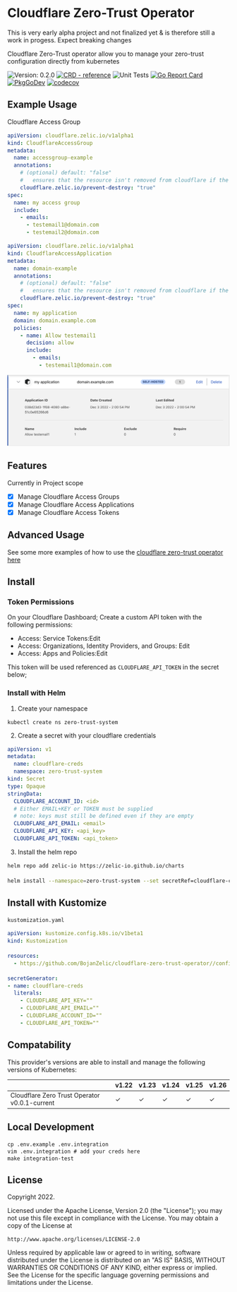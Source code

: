 # Cloudflare Zero-Trust Operator

This is very early alpha project and not finalized yet & is therefore still a work in progess. 
Expect breaking changes

Cloudflare Zero-Trust operator allow you to manage your zero-trust configuration directly from kubernetes

<!-- Version_Placeholder -->
![Version: 0.2.0](https://img.shields.io/badge/Version-0.2.0-informational?style=flat-square)
[![CRD - reference](https://img.shields.io/badge/CRD-reference-2ea44f)](https://doc.crds.dev/github.com/BojanZelic/cloudflare-zero-trust-operator)
![Unit Tests](https://github.com/BojanZelic/cloudflare-zero-trust-operator/actions/workflows/unit.yaml/badge.svg)
[![Go Report Card](https://goreportcard.com/badge/github.com/bojanzelic/cloudflare-zero-trust-operator)](https://goreportcard.com/report/github.com/bojanzelic/cloudflare-zero-trust-operator)
[![PkgGoDev](https://pkg.go.dev/badge/github.com/bojanzelic/cloudflare-zero-trust-operator)](https://pkg.go.dev/github.com/bojanzelic/cloudflare-zero-trust-operator)
[![codecov](https://codecov.io/gh/BojanZelic/cloudflare-zero-trust-operator/branch/main/graph/badge.svg?token=BRSGWWVA2W)](https://codecov.io/gh/BojanZelic/cloudflare-zero-trust-operator)

## Example Usage

Cloudflare Access Group
```yaml
apiVersion: cloudflare.zelic.io/v1alpha1
kind: CloudflareAccessGroup
metadata:
  name: accessgroup-example
  annotations:
    # (optional) default: "false"
    #   ensures that the resource isn't removed from cloudflare if the CR is deleted
    cloudflare.zelic.io/prevent-destroy: "true"
spec:
  name: my access group
  include:
    - emails:
      - testemail1@domain.com
      - testemail2@domain.com
```

```yaml
apiVersion: cloudflare.zelic.io/v1alpha1
kind: CloudflareAccessApplication
metadata:
  name: domain-example
  annotations:
    # (optional) default: "false"
    #   ensures that the resource isn't removed from cloudflare if the CR is deleted
    cloudflare.zelic.io/prevent-destroy: "true"
spec:
  name: my application
  domain: domain.example.com
  policies: 
    - name: Allow testemail1
      decision: allow
      include:
        - emails:
          - testemail1@domain.com
```

![Example App](./docs/images/app_example.png)

## Features
Currently in Project scope
- [x] Manage Cloudflare Access Groups
- [x] Manage Cloudflare Access Applications
- [x] Manage Cloudflare Access Tokens

## Advanced Usage

See some more examples of how to use the [cloudflare zero-trust operator here](./docs/Advanced_Usage.md) 

## Install

### Token Permissions

On your Cloudflare Dashboard; Create a custom API token with the following permissions:
* Access: Service Tokens:Edit
* Access: Organizations, Identity Providers, and Groups: Edit
* Access: Apps and Policies:Edit

This token will be used referenced as `CLOUDFLARE_API_TOKEN` in the secret below; 

### Install with Helm

1) Create your namespace
```
kubectl create ns zero-trust-system
```

2) Create a secret with your cloudflare credentials

```yaml
apiVersion: v1
metadata:
  name: cloudflare-creds
  namespace: zero-trust-system
kind: Secret
type: Opaque
stringData:
  CLOUDFLARE_ACCOUNT_ID: <id>
  # Either EMAIL+KEY or TOKEN must be supplied
  # note: keys must still be defined even if they are empty
  CLOUDFLARE_API_EMAIL: <email>
  CLOUDFLARE_API_KEY: <api_key>
  CLOUDFLARE_API_TOKEN: <api_token>
```

3) Install the helm repo
```bash
helm repo add zelic-io https://zelic-io.github.io/charts
 
helm install --namespace=zero-trust-system --set secretRef=cloudflare-creds cloudflare-zero-trust-operator zelic-io/cloudflare-zero-trust-operator
```

## Install with Kustomize

`kustomization.yaml`
```yaml
apiVersion: kustomize.config.k8s.io/v1beta1
kind: Kustomization

resources:
  - https://github.com/BojanZelic/cloudflare-zero-trust-operator//config/default?ref=main

secretGenerator:
- name: cloudflare-creds
  literals:
    - CLOUDFLARE_API_KEY=""
    - CLOUDFLARE_API_EMAIL=""
    - CLOUDFLARE_ACCOUNT_ID=""
    - CLOUDFLARE_API_TOKEN=""
```

## Compatability

This provider's versions are able to install and manage the following versions of Kubernetes:

|                                                | v1.22 | v1.23 | v1.24 | v1.25 | v1.26 |
| ---------------------------------------------- | ----- | ----- | ----- | ----- | ----- |
| Cloudflare Zero Trust Operator v0.0.1-current  | ✓     | ✓     | ✓     | ✓     | ✓     |


## Local Development

```
cp .env.example .env.integration
vim .env.integration # add your creds here
make integration-test
```

## License

Copyright 2022.

Licensed under the Apache License, Version 2.0 (the "License");
you may not use this file except in compliance with the License.
You may obtain a copy of the License at

    http://www.apache.org/licenses/LICENSE-2.0

Unless required by applicable law or agreed to in writing, software
distributed under the License is distributed on an "AS IS" BASIS,
WITHOUT WARRANTIES OR CONDITIONS OF ANY KIND, either express or implied.
See the License for the specific language governing permissions and
limitations under the License.

